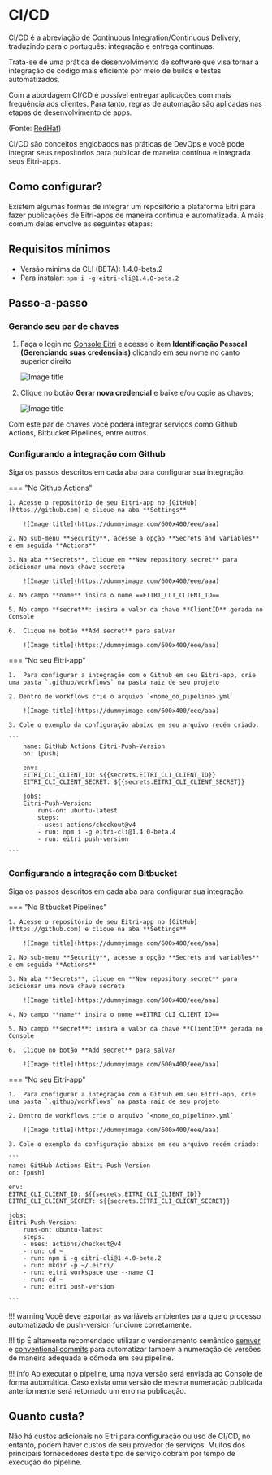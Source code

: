 # CI/CD

CI/CD é a abreviação de Continuous Integration/Continuous Delivery, traduzindo para o português: integração e entrega contínuas.

Trata-se de uma prática de desenvolvimento de software que visa tornar a integração de código mais eficiente por meio de builds e testes automatizados.

Com a abordagem CI/CD é possível entregar aplicações com mais frequência aos clientes. Para tanto, regras de automação são aplicadas nas etapas de desenvolvimento de apps.

(Fonte: [RedHat](https://www.redhat.com/pt-br/topics/devops/what-is-ci-cd))

CI/CD são conceitos englobados nas práticas de DevOps e você pode integrar seus repositórios para publicar de maneira contínua e integrada seus Eitri-apps.


## Como configurar?

Existem algumas formas de integrar um repositório à plataforma Eitri para fazer publicações de Eitri-apps de maneira contínua e automatizada. A mais comum delas envolve as seguintes etapas:

## Requisitos mínimos
- Versão mínima da CLI (BETA): 1.4.0-beta.2
- Para instalar: `npm i -g eitri-cli@1.4.0-beta.2`

## Passo-a-passo

### Gerando seu par de chaves

1. Faça o login no [Console Eitri](https://console.eitri.tech/) e acesse o item **Identificação Pessoal (Gerenciando suas credenciais)** clicando em seu nome no canto superior direito

    ![Image title](https://dummyimage.com/600x400/eee/aaa)

2. Clique no botão **Gerar nova credencial** e baixe e/ou copie as chaves;

    ![Image title](https://dummyimage.com/600x400/eee/aaa)

Com este par de chaves você poderá integrar serviços como Github Actions, Bitbucket Pipelines, entre outros.

### Configurando a integração com Github

Siga os passos descritos em cada aba para configurar sua integração.

=== "No Github Actions"

    1. Acesse o repositório de seu Eitri-app no [GitHub](https://github.com) e clique na aba **Settings**

        ![Image title](https://dummyimage.com/600x400/eee/aaa)

    2. No sub-menu **Security**, acesse a opção **Secrets and variables** e em seguida **Actions**

    3. Na aba **Secrets**, clique em **New repository secret** para adicionar uma nova chave secreta

        ![Image title](https://dummyimage.com/600x400/eee/aaa)

    4. No campo **name** insira o nome ==EITRI_CLI_CLIENT_ID==

    5. No campo **secret**: insira o valor da chave **ClientID** gerada no Console

    6.  Clique no botão **Add secret** para salvar

        ![Image title](https://dummyimage.com/600x400/eee/aaa)

=== "No seu Eitri-app"

    1.  Para configurar a integração com o Github em seu Eitri-app, crie uma pasta `.github/workflows` na pasta raiz de seu projeto
    
    2. Dentro de workflows crie o arquivo `<nome_do_pipeline>.yml`
    
        ![Image title](https://dummyimage.com/600x400/eee/aaa)

    3. Cole o exemplo da configuração abaixo em seu arquivo recém criado:

    ```
        name: GitHub Actions Eitri-Push-Version
        on: [push]

        env:
        EITRI_CLI_CLIENT_ID: ${{secrets.EITRI_CLI_CLIENT_ID}}
        EITRI_CLI_CLIENT_SECRET: ${{secrets.EITRI_CLI_CLIENT_SECRET}}

        jobs:
        Eitri-Push-Version:
            runs-on: ubuntu-latest
            steps:
            - uses: actions/checkout@v4
            - run: npm i -g eitri-cli@1.4.0-beta.4
            - run: eitri push-version 
    
    ```

### Configurando a integração com Bitbucket

Siga os passos descritos em cada aba para configurar sua integração.

=== "No Bitbucket Pipelines"

    1. Acesse o repositório de seu Eitri-app no [GitHub](https://github.com) e clique na aba **Settings**

        ![Image title](https://dummyimage.com/600x400/eee/aaa)

    2. No sub-menu **Security**, acesse a opção **Secrets and variables** e em seguida **Actions**

    3. Na aba **Secrets**, clique em **New repository secret** para adicionar uma nova chave secreta

        ![Image title](https://dummyimage.com/600x400/eee/aaa)

    4. No campo **name** insira o nome ==EITRI_CLI_CLIENT_ID==

    5. No campo **secret**: insira o valor da chave **ClientID** gerada no Console

    6.  Clique no botão **Add secret** para salvar

        ![Image title](https://dummyimage.com/600x400/eee/aaa)

=== "No seu Eitri-app"

    1.  Para configurar a integração com o Github em seu Eitri-app, crie uma pasta `.github/workflows` na pasta raiz de seu projeto
    
    2. Dentro de workflows crie o arquivo `<nome_do_pipeline>.yml`
    
        ![Image title](https://dummyimage.com/600x400/eee/aaa)

    3. Cole o exemplo da configuração abaixo em seu arquivo recém criado:

    ```
    name: GitHub Actions Eitri-Push-Version
    on: [push]

    env:
    EITRI_CLI_CLIENT_ID: ${{secrets.EITRI_CLI_CLIENT_ID}}
    EITRI_CLI_CLIENT_SECRET: ${{secrets.EITRI_CLI_CLIENT_SECRET}}

    jobs:
    Eitri-Push-Version:
        runs-on: ubuntu-latest
        steps:
        - uses: actions/checkout@v4
        - run: cd ~
        - run: npm i -g eitri-cli@1.4.0-beta.2
        - run: mkdir -p ~/.eitri/
        - run: eitri workspace use --name CI 
        - run: cd ~
        - run: eitri push-version 
    
    ```


!!! warning
    Você deve exportar as variáveis ambientes para que o processo automatizado de push-version funcione corretamente.

!!! tip
    É altamente recomendado utilizar o versionamento semântico [semver](https://semver.org/lang/pt-BR/) e [conventional commits](https://www.conventionalcommits.org/pt-br/v1.0.0-beta.4/) para automatizar tambem a numeração de versões de maneira adequada e cômoda em seu pipeline.

!!! info
    Ao executar o pipeline, uma nova versão será enviada ao Console de forma automática. Caso exista uma versão de mesma numeração publicada anteriormente será retornado um erro na publicação.


## Quanto custa?

Não há custos adicionais no Eitri para configuração ou uso de CI/CD, no entanto, podem haver custos de seu provedor de serviços. Muitos dos principais fornecedores deste tipo de serviço cobram por tempo de execução do pipeline.